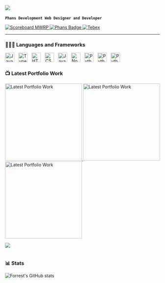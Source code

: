 
<h1 align="left">
  <a href="https://github.com/ProsperXD">
    <img src="https://readme-typing-svg.herokuapp.com?font=Fira+Code&size=22&pause=1000&color=F7F7F7&width=435&lines=%F0%9F%92%BB+Phans+Development">
  </a>
</h1>

**`Phans Development Web Designer and Developer`**

<p align='left'>
  <a href='https://discord.gg/phans'>
    <img src='https://cdn.discordapp.com/attachments/1238332790492233768/1254558946757185706/discord.png?ex=66847a91&is=66832911&hm=8ce6a0f9f1715afe98d1fc2aff47665f0d306ab1c930e9085e09df546ba01862&' alt='Scoreboard MWRP'>
  </a>
  <a href='https://phans.dev'>
    <img src='https://cdn.discordapp.com/attachments/1238332790492233768/1254559621813899284/phans_badge.png?ex=66847b32&is=668329b2&hm=d1394dc692a2c6740e14676f3057d837dcee63951c8e5103006265687305fde6&' alt='Phans Badge'>
  </a>
  <a href='https://store.phans.dev'>
    <img src='https://cdn.discordapp.com/attachments/1238332790492233768/1254560701599449239/tebex.png?ex=66847c33&is=66832ab3&hm=2919962c8115cdb019a360df3c10bc4e3d5cd72bf00e785bb99cff634545cbbf&' alt='Tebex'>
  </a>
</p>


---

### 👨🏼‍💻 Languages and Frameworks

<img align="left" alt="Java" width="30px" style="padding-right:10px;" src="https://cdn.jsdelivr.net/gh/devicons/devicon/icons/java/java-original.svg"/>
<img align="left" alt="TypeScript" width="30px" style="padding-right:10px;" src="https://cdn.jsdelivr.net/gh/devicons/devicon/icons/typescript/typescript-plain.svg" />
<img align="left" alt="HTML" width="30px" style="padding-right:10px;" src="https://cdn.jsdelivr.net/gh/devicons/devicon/icons/html5/html5-plain.svg" />
<img align="left" alt="CSS" width="30px" style="padding-right:10px;" src="https://cdn.jsdelivr.net/gh/devicons/devicon/icons/css3/css3-plain.svg" />
<img align="left" alt="JavaScript" width="30px" style="padding-right:10px;" src="https://cdn.jsdelivr.net/gh/devicons/devicon/icons/javascript/javascript-plain.svg" />
<img align="left" alt="NodeJS" width="30px" style="padding-right:10px;" src="https://cdn.jsdelivr.net/gh/devicons/devicon/icons/nodejs/nodejs-original.svg" />
<img align="left" alt="Python" width="30px" style="padding-right:10px;" src="https://cdn.jsdelivr.net/gh/devicons/devicon/icons/python/python-plain.svg" />
<img align="left" alt="Python" width="30px" style="padding-right:10px;" src="https://cdn.jsdelivr.net/gh/devicons/devicon/icons/svelte/svelte-original.svg" />
<img align="left" alt="Python" width="30px" style="padding-right:10px;" src="https://cdn.jsdelivr.net/gh/devicons/devicon/icons/vuejs/vuejs-original-wordmark.svg" />
<br />

#

### 📺 Latest Portfolio Work

<a href="https://phans.dev/portfolio/Ganglb_premade.png">
    <img src="https://phans.dev/portfolio/Ganglb_premade.png" alt="Latest Portfolio Work" width="250" />
</a>

<a href="https://phans.dev/portfolio/Register_Premade.png">
    <img src="https://phans.dev/portfolio/Register_Premade.png" alt="Latest Portfolio Work" width="250" />
</a>


<a href="https://phans.dev/portfolio/phans_huds.png">
    <img src="https://phans.dev/portfolio/phans_huds.png" alt="Latest Portfolio Work" width="250" />
</a>

[<img src="https://custom-icon-badges.demolab.com/badge/-visit%20Site%20for%20More-black?style=for-the-badge&logo=video&logoColor=white"/>](https://phans.dev/portfolio)

#

### 📊 Stats

![Forrest's GitHub stats](https://github-readme-stats.vercel.app/api?username=prosperxd&show_icons=true&theme=gruvbox)

